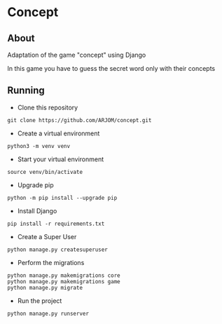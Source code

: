 # Concept

## About
Adaptation of the game "concept" using Django

In this game you have to guess the secret word only with their concepts

## Running

- Clone this repository
```
git clone https://github.com/ARJOM/concept.git
```
- Create a virtual environment
```
python3 -m venv venv
```
- Start your virtual environment
```
source venv/bin/activate
```
- Upgrade pip
```
python -m pip install --upgrade pip
```
- Install Django
```
pip install -r requirements.txt
```
- Create a Super User
```
python manage.py createsuperuser
```
- Perform the migrations
```
python manage.py makemigrations core
python manage.py makemigrations game
python manage.py migrate
```
- Run the project
```
python manage.py runserver
```
